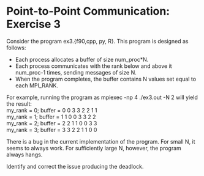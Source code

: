 # Point-to-Point Communication: Exercise 3

Consider the program ex3.{f90,cpp, py, R}.  This program is designed as follows:

- Each process allocates a buffer of size num_proc*N.
- Each process communicates with the rank below and above it num_proc-1 times, sending messages of size N.
- When the program completes, the buffer contains N values set equal to each MPI_RANK.

For example, running the program as mpiexec -np 4 ./ex3.out -N 2 will yield the result:  
my_rank = 0; buffer =  0 0 3 3 2 2 1 1  
my_rank = 1; buffer =  1 1 0 0 3 3 2 2  
my_rank = 2; buffer =  2 2 1 1 0 0 3 3  
my_rank = 3; buffer =  3 3 2 2 1 1 0 0  


There is a bug in the current implementation of the program.  For small N, it seems to always work.  For sufficiently large N, however, the program always hangs.

Identify and correct the issue producing the deadlock.




